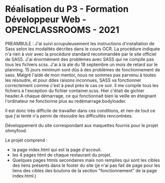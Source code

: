 # Réalisation du P3 - Formation Développeur Web - OPENCLASSROOMS - 2021
 PREAMBULE : J'ai suivi scrupuleusement les instructions d'installation de Sass selon les modalités décrites dans le cours OCR. La procédure indiquée n'a rien à voir avec la procédure standard recommandée par le site officiel de SASS. 
 J'ai énormément des problèmes avec SASS qui ne compile pas tous les fichiers scss. J'ai à la ate du 18 septembre un mois de retard sur le planning. 15 jours minimum sont dûs à des problèmes de fonctionnement de sass.
 Malgrè l'aide de mon mentor, nous ne sommes pas parvenu à toutes les résoudre, et pour ddes raisons inconnues, SASS va fonctionner correctement comme c'est à peut près le cas ce soir. Il me compile tous les fichiers à l'exception du fichier container.scss. Hier c'était de gichier header.A chaque démarrage, ce qui fonctionnait bien la veille en éteignant l'ordinateur ne fonctionne plus au redémarrage.bodyloader.
 
 Il est donc très difficile de travailler dans ces conditions, et rien de tout ce que j'ai tenté n'a permi de résoudre les difficultés rencontrées. 

Développement du site correspondant aux maquettes fournis pour le projet ohmyfood.

Le projet comprend :
- la page index.html qui est la page d'acceuil.
- les 4 pages html de chaque restaurant du projet.
- Quelques pages htmls secondaires mais non remplies qui sont les cibles des liens présents dans le footer du site (je n'ai pas fait de page pour les liens des cibles des boutons de la section "fonctionnement" de la page index.html.)